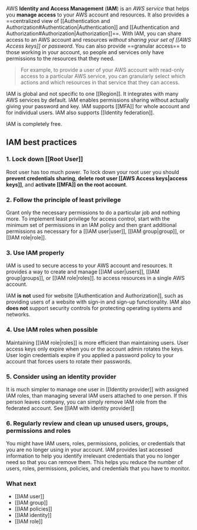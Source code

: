 AWS **Identity and Access Management** (**IAM**) is an *AWS service* that helps you **manage access** to your AWS account and resources. It also provides a ==centralized view of [[Authentication and Authorization#Authentication|Authentication]] and [[Authentication and Authorization#Authorization|Authorization]]==. With IAM, you can share access to an AWS account and resources *without sharing your set of [[AWS Access keys]] or password*. You can also provide ==granular access== to those working in your account, so people and services only have permissions to the resources that they need. 

> For example, to provide a user of your AWS account with read-only access to a particular AWS service, you can granularly select which actions and which resources in that service that they can access.

IAM is global and not specific to one [[Region]]. It integrates with many AWS services by default. IAM enables permissions sharing without actually giving your password and key. IAM supports [[MFA]] for whole account and for individual users. IAM also supports [[Identity federation]].

IAM is completely free.

## IAM best practices

### 1. Lock down [[Root User]]

Root user has too much power. To lock down your root user you should **prevent credentials sharing**, **delete root user [[AWS Access keys|access keys]]**, and **activate [[MFA]] on the root account**.

### 2. Follow the principle of least privilege

Grant only the necessary permissions to do a particular job and nothing more. To implement least privilege for access control, start with the minimum set of permissions in an IAM policy and then grant additional permissions as necessary for a [[IAM user|user]], [[IAM group|group]], or [[IAM role|role]].

### 3. Use IAM properly

IAM is used to secure access to your AWS account and resources. It provides a way to create and manage  [[IAM user|users]], [[IAM group|groups]], or [[IAM role|roles]]. to access resources in a single AWS account. 

IAM **is not** used for website [[Authentication and Authorization]], such as providing users of a website with sign-in and sign-up functionality. IAM also **does not** support security controls for protecting operating systems and networks.

### 4. Use IAM roles when possible

Maintaining [[IAM role|roles]] is more efficient than maintaining users. User access keys only expire when you or the account admin rotates the keys. User login credentials expire if you applied a password policy to your account that forces users to rotate their passwords.

### 5. Consider using an identity provider

It is much simpler to manage one user in [[Identity provider]] with assigned IAM roles, than managing several IAM users attached to one person. If this person leaves company, you can simply remove IAM role from the federated account. See [[IAM with identity provider]]

### 6. Regularly review and clean up unused users, groups, permissions and roles

You might have IAM users, roles, permissions, policies, or credentials that you are no longer using in your account. IAM provides last accessed information to help you identify irrelevant credentials that you no longer need so that you can remove them. This helps you reduce the number of users, roles, permissions, policies, and credentials that you have to monitor.

### What next

- [[IAM user]]
- [[IAM group]]
- [[IAM policies]]
- [[IAM identity]]
- [[IAM role]]